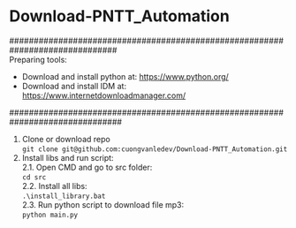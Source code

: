 # Download-PNTT_Automation
##############################################################################<br />
Preparing tools:<br />
* Download and install python at: https://www.python.org/<br />
* Download and install IDM at: https://www.internetdownloadmanager.com/<br />

###############################################################################<br />
1. Clone or download repo<br />
``` git clone git@github.com:cuongvanledev/Download-PNTT_Automation.git ``` <br />
2. Install libs and run script:<br />
   2.1. Open CMD and go to src folder:<br />
```cd src```<br />
   2.2. Install all libs:<br />
```.\install_library.bat``` <br />
   2.3. Run python script to download file mp3:<br />
```python main.py```
